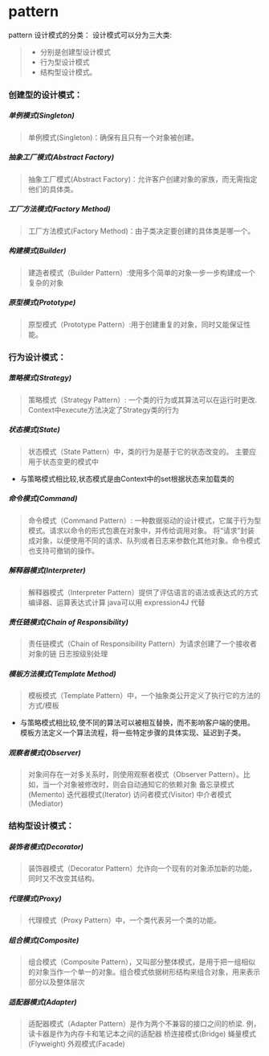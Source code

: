 # pattern
pattern
设计模式的分类：
设计模式可以分为三大类:
> + 分别是创建型设计模式
> + 行为型设计模式
> + 结构型设计模式。

### 创建型的设计模式：
##### 单例模式(Singleton)
> 单例模式(Singleton)：确保有且只有一个对象被创建。
##### 抽象工厂模式(Abstract Factory)
> 抽象工厂模式(Abstract Factory)：允许客户创建对象的家族，而无需指定他们的具体类。
##### 工厂方法模式(Factory Method)
> 工厂方法模式(Factory Method)：由子类决定要创建的具体类是哪一个。
##### 构建模式(Builder)
> 建造者模式（Builder Pattern）:使用多个简单的对象一步一步构建成一个复杂的对象
##### 原型模式(Prototype)
> 原型模式（Prototype Pattern）:用于创建重复的对象，同时又能保证性能。

### 行为设计模式：
##### 策略模式(Strategy)
> 策略模式（Strategy Pattern）: 一个类的行为或其算法可以在运行时更改. Context中execute方法决定了Strategy类的行为
##### 状态模式(State)
> 状态模式（State Pattern）中，类的行为是基于它的状态改变的。
> 主要应用于状态变更的模式中
+ 与策略模式相比较,状态模式是由Context中的set根据状态来加载类的
##### 命令模式(Command)
> 命令模式（Command Pattern）: 一种数据驱动的设计模式，它属于行为型模式。请求以命令的形式包裹在对象中，并传给调用对象。
>     将“请求”封装成对象，以便使用不同的请求、队列或者日志来参数化其他对象。命令模式也支持可撤销的操作。
##### 解释器模式(Interpreter)
> 解释器模式（Interpreter Pattern）提供了评估语言的语法或表达式的方式
>     编译器、运算表达式计算 java可以用 expression4J 代替
##### 责任链模式(Chain of Responsibility)
> 责任链模式（Chain of Responsibility Pattern）为请求创建了一个接收者对象的链
>     日志按级别处理
##### 模板方法模式(Template Method)
> 模板模式（Template Pattern）中，一个抽象类公开定义了执行它的方法的方式/模板
+  与策略模式相比较,使不同的算法可以被相互替换，而不影响客户端的使用。 模板方法定义一个算法流程，将一些特定步骤的具体实现、延迟到子类。
##### 观察者模式(Observer)
> 对象间存在一对多关系时，则使用观察者模式（Observer Pattern）。比如，当一个对象被修改时，则会自动通知它的依赖对象
 备忘录模式(Memento)
 迭代器模式(Iterator)
 访问者模式(Visitor)
 中介者模式(Mediator)

### 结构型设计模式：
##### 装饰者模式(Decorator)
> 装饰器模式（Decorator Pattern）允许向一个现有的对象添加新的功能，同时又不改变其结构。
##### 代理模式(Proxy)
> 代理模式（Proxy Pattern）中，一个类代表另一个类的功能。
##### 组合模式(Composite)
> 组合模式（Composite Pattern），又叫部分整体模式，是用于把一组相似的对象当作一个单一的对象。组合模式依据树形结构来组合对象，用来表示部分以及整体层次
##### 适配器模式(Adapter)
> 适配器模式（Adapter Pattern）是作为两个不兼容的接口之间的桥梁. 例，读卡器是作为内存卡和笔记本之间的适配器
 桥连接模式(Bridge)
 蝇量模式(Flyweight)
 外观模式(Facade)

